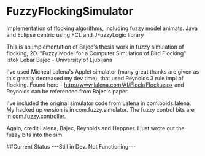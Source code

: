 # FuzzyFlockingSimulator
Implementation of flocking algorithms, including fuzzy model animats. Java and Eclipse centric using FCL and JFuzzyLogic library

This is an implementation of Bajec's thesis work in fuzzy simulation of flocking, 2D. "Fuzzy Model for a Computer Simulation of Bird Flocking" Iztok Lebar Bajec - University of Ljubljana

I've used Micheal Lalena's Applet simulator (many great thanks are given as this greatly decreased my dev time), that used Reynolds 3 rule impl of flocking. Found here - http://www.lalena.com/AI/Flock/Flock.aspx and Reynolds can be referenced from Bajec's paper.

I've included the original simulator code from Lalena in com.boids.lalena. My hacked up version is in com.fuzzy.simulator. The fuzzy control bits are in com.fuzzy.controller.

Again, credit Lalena, Bajec, Reynolds and Heppner. I just wrote out the fuzzy bits into the sim. 

##Current Status
---Still in Dev. Not Functioning---